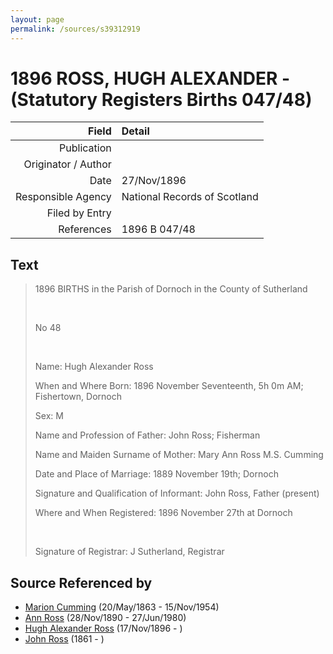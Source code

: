 ```yaml
---
layout: page
permalink: /sources/s39312919
---
```


# 1896 ROSS, HUGH ALEXANDER - (Statutory Registers Births 047/48)

Field | Detail
---:|:---
Publication | 
Originator / Author | 
Date | 27/Nov/1896
Responsible Agency | National Records of Scotland
Filed by Entry | 
References | 1896 B 047/48

## Text

> 1896 BIRTHS in the Parish of Dornoch in the County of Sutherland
>
> <br/>
>
> No 48
>
> <br/>
>
> Name: Hugh Alexander Ross
>
> When and Where Born: 1896 November Seventeenth, 5h 0m AM; Fishertown, Dornoch
>
> Sex: M
>
> Name and Profession of Father: John Ross; Fisherman
>
> Name and Maiden Surname of Mother: Mary Ann Ross M.S. Cumming
>
> Date and Place of Marriage: 1889 November 19th; Dornoch
>
> Signature and Qualification of Informant: John Ross, Father (present)
>
> Where and When Registered: 1896 November 27th at Dornoch
>
> <br/>
>
> Signature of Registrar: J Sutherland, Registrar
>

## Source Referenced by

* [Marion Cumming](../people/@59851647@-marion-cumming-b1863-5-20-d1954-11-15.md) (20/May/1863 - 15/Nov/1954)
* [Ann Ross](../people/@52613824@-ann-ross-b1890-11-28-d1980-6-27.md) (28/Nov/1890 - 27/Jun/1980)
* [Hugh Alexander Ross](../people/@22731476@-hugh-alexander-ross-b1896-11-17-d.md) (17/Nov/1896 - )
* [John Ross](../people/@75057664@-john-ross-b1861-d.md) (1861 - )
